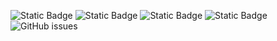 ![Static Badge](https://img.shields.io/badge/blacklists-60-000000) ![Static Badge](https://img.shields.io/badge/blacklisted-3023054-cc0000) ![Static Badge](https://img.shields.io/badge/whitelisted-2242-00CC00) ![Static Badge](https://img.shields.io/badge/streaming_blacklist-28106-000000) ![GitHub issues](https://img.shields.io/github/issues/fabriziosalmi/blacklists)
